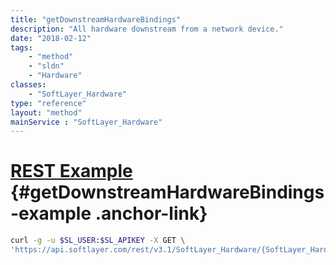```yaml
---
title: "getDownstreamHardwareBindings"
description: "All hardware downstream from a network device."
date: "2018-02-12"
tags:
    - "method"
    - "sldn"
    - "Hardware"
classes:
    - "SoftLayer_Hardware"
type: "reference"
layout: "method"
mainService : "SoftLayer_Hardware"
---
```


# [REST Example](#getDownstreamHardwareBindings-example) <a href="/article/rest/"><i class="fas fa-question"></i></a> {#getDownstreamHardwareBindings-example .anchor-link} 
```bash
curl -g -u $SL_USER:$SL_APIKEY -X GET \
'https://api.softlayer.com/rest/v3.1/SoftLayer_Hardware/{SoftLayer_HardwareID}/getDownstreamHardwareBindings'
```
